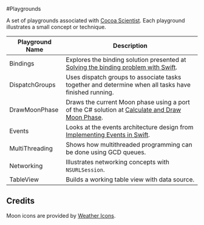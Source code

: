 #Playgrounds

A set of playgrounds associated with [Cocoa Scientist](http://www.cocoascientist.com). Each playground illustrates a small concept or technique.

| Playground Name | Description |
|---|---|
| Bindings | Explores the binding solution presented at [Solving the binding problem with Swift](http://five.agency/solving-the-binding-problem-with-swift/). |
| DispatchGroups | Uses dispatch groups to associate tasks together and determine when all tasks have finished running. |
| DrawMoonPhase | Draws the current Moon phase using a port of the C# solution at [Calculate and Draw Moon Phase](http://www.codeproject.com/Articles/100174/Calculate-and-Draw-Moon-Phase). |
| Events | Looks at the events architecture design from [Implementing Events in Swift](http://blog.scottlogic.com/2015/02/05/swift-events.html). |
| MultiThreading | Shows how multithreaded programming can be done using GCD queues. | 
| Networking | Illustrates networking concepts with `NSURLSession`. |
| TableView | Builds a working table view with data source. |

## Credits

Moon icons are provided by [Weather Icons](https://github.com/erikflowers/weather-icons).
